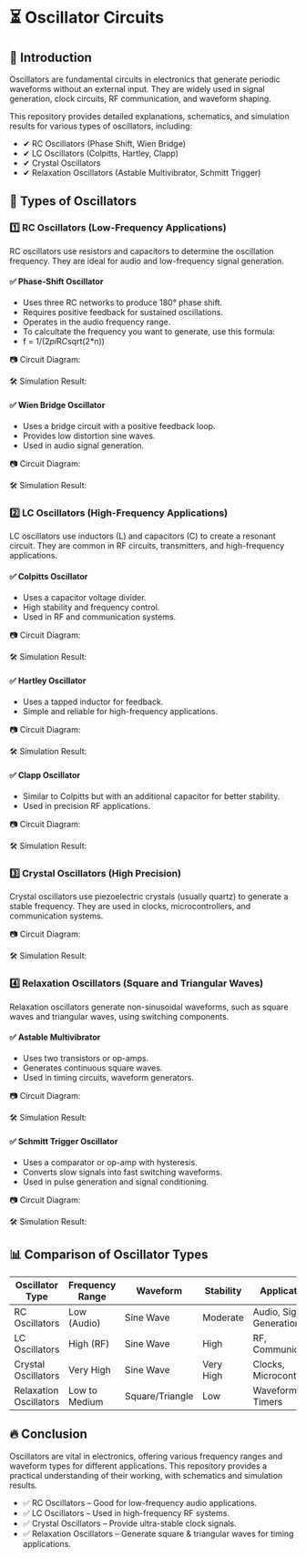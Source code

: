 # ⏳ Oscillator Circuits

## 📢 Introduction

Oscillators are fundamental circuits in electronics that generate periodic waveforms without an external input. They are widely used in signal generation, clock circuits, RF communication, and waveform shaping.

This repository provides detailed explanations, schematics, and simulation results for various types of oscillators, including:

- ✔ RC Oscillators (Phase Shift, Wien Bridge)
- ✔ LC Oscillators (Colpitts, Hartley, Clapp)
- ✔ Crystal Oscillators
- ✔ Relaxation Oscillators (Astable Multivibrator, Schmitt Trigger)

## 🔄 Types of Oscillators

### 1️⃣ RC Oscillators (Low-Frequency Applications)

RC oscillators use resistors and capacitors to determine the oscillation frequency. They are ideal for audio and low-frequency signal generation.

#### ✅ Phase-Shift Oscillator
- Uses three RC networks to produce 180° phase shift.
- Requires positive feedback for sustained oscillations.
- Operates in the audio frequency range.
- To calcultate the frequency you want to generate, use this formula:
-  f = 1/(2*pi*R*C*sqrt(2*n))


📷 Circuit Diagram:

🛠 Simulation Result:

#### ✅ Wien Bridge Oscillator
- Uses a bridge circuit with a positive feedback loop.
- Provides low distortion sine waves.
- Used in audio signal generation.

📷 Circuit Diagram:

🛠 Simulation Result:

### 2️⃣ LC Oscillators (High-Frequency Applications)

LC oscillators use inductors (L) and capacitors (C) to create a resonant circuit. They are common in RF circuits, transmitters, and high-frequency applications.

#### ✅ Colpitts Oscillator
- Uses a capacitor voltage divider.
- High stability and frequency control.
- Used in RF and communication systems.

📷 Circuit Diagram:

🛠 Simulation Result:

#### ✅ Hartley Oscillator
- Uses a tapped inductor for feedback.
- Simple and reliable for high-frequency applications.

📷 Circuit Diagram:

🛠 Simulation Result:

#### ✅ Clapp Oscillator
- Similar to Colpitts but with an additional capacitor for better stability.
- Used in precision RF applications.

📷 Circuit Diagram:

🛠 Simulation Result:

### 3️⃣ Crystal Oscillators (High Precision)

Crystal oscillators use piezoelectric crystals (usually quartz) to generate a stable frequency. They are used in clocks, microcontrollers, and communication systems.

📷 Circuit Diagram:

🛠 Simulation Result:

### 4️⃣ Relaxation Oscillators (Square and Triangular Waves)

Relaxation oscillators generate non-sinusoidal waveforms, such as square waves and triangular waves, using switching components.

#### ✅ Astable Multivibrator
- Uses two transistors or op-amps.
- Generates continuous square waves.
- Used in timing circuits, waveform generators.

📷 Circuit Diagram:

🛠 Simulation Result:

#### ✅ Schmitt Trigger Oscillator
- Uses a comparator or op-amp with hysteresis.
- Converts slow signals into fast switching waveforms.
- Used in pulse generation and signal conditioning.

📷 Circuit Diagram:

🛠 Simulation Result:

## 📊 Comparison of Oscillator Types

| Oscillator Type       | Frequency Range | Waveform      | Stability      | Applications                |
|-----------------------|-----------------|---------------|----------------|-----------------------------|
| RC Oscillators        | Low (Audio)     | Sine Wave     | Moderate       | Audio, Signal Generation    |
| LC Oscillators        | High (RF)       | Sine Wave     | High           | RF, Communication           |
| Crystal Oscillators   | Very High       | Sine Wave     | Very High      | Clocks, Microcontrollers    |
| Relaxation Oscillators| Low to Medium   | Square/Triangle | Low           | Waveform Gen., Timers       |

## 🔥 Conclusion

Oscillators are vital in electronics, offering various frequency ranges and waveform types for different applications. This repository provides a practical understanding of their working, with schematics and simulation results.

- ✅ RC Oscillators – Good for low-frequency audio applications.
- ✅ LC Oscillators – Used in high-frequency RF systems.
- ✅ Crystal Oscillators – Provide ultra-stable clock signals.
- ✅ Relaxation Oscillators – Generate square & triangular waves for timing applications.

